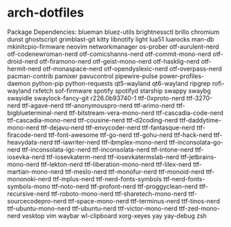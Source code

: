 # arch-dotfiles

Package Dependencies: 
blueman 
bluez-utils
brightnessctl
brillo
chromium
dunst 
ghostscript 
grimblast-git 
kitty 
libnotify 
light 
lua51 
luarocks
man-db 
mkinitcpio-firmware 
neovim 
networkmanager 
os-prober
otf-aurulent-nerd 
otf-codenewroman-nerd 
otf-comicshanns-nerd 
otf-commit-mono-nerd
otf-droid-nerd 
otf-firamono-nerd 
otf-geist-mono-nerd
otf-hasklig-nerd
otf-hermit-nerd
otf-monaspace-nerd
otf-opendyslexic-nerd
otf-overpass-nerd
pacman-contrib
pamixer
pavucontrol
pipewire-pulse
power-profiles-daemon
python-pip
python-requests
qt5-wayland
qt6-wayland
ripgrep
rofi-wayland
rxfetch
sof-firmware
spotify
spotifyd
starship
swappy
swaybg
swayidle
swaylock-fancy-git r226.0b93740-1
ttf-0xproto-nerd
ttf-3270-nerd
ttf-agave-nerd
ttf-anonymouspro-nerd
ttf-arimo-nerd
ttf-bigblueterminal-nerd
ttf-bitstream-vera-mono-nerd
ttf-cascadia-code-nerd
ttf-cascadia-mono-nerd
ttf-cousine-nerd
ttf-d2coding-nerd
ttf-daddytime-mono-nerd
ttf-dejavu-nerd
ttf-envycoder-nerd
ttf-fantasque-nerd
ttf-firacode-nerd
ttf-font-awesome
ttf-go-nerd
ttf-gohu-nerd
ttf-hack-nerd
ttf-heavydata-nerd
ttf-iawriter-nerd
ttf-ibmplex-mono-nerd
ttf-inconsolata-go-nerd
ttf-inconsolata-lgc-nerd
ttf-inconsolata-nerd
ttf-intone-nerd
ttf-iosevka-nerd
ttf-iosevkaterm-nerd
ttf-iosevkatermslab-nerd
ttf-jetbrains-mono-nerd
ttf-lekton-nerd
ttf-liberation-mono-nerd
ttf-lilex-nerd
ttf-martian-mono-nerd
ttf-meslo-nerd
ttf-monofur-nerd
ttf-monoid-nerd
ttf-mononoki-nerd
ttf-mplus-nerd
ttf-nerd-fonts-symbols
ttf-nerd-fonts-symbols-mono
ttf-noto-nerd
ttf-profont-nerd
ttf-proggyclean-nerd
ttf-recursive-nerd
ttf-roboto-mono-nerd
ttf-sharetech-mono-nerd
ttf-sourcecodepro-nerd
ttf-space-mono-nerd
ttf-terminus-nerd
ttf-tinos-nerd
ttf-ubuntu-mono-nerd
ttf-ubuntu-nerd
ttf-victor-mono-nerd
ttf-zed-mono-nerd
vesktop
vim
waybar
wl-clipboard
xorg-xeyes
yay
yay-debug
zsh
